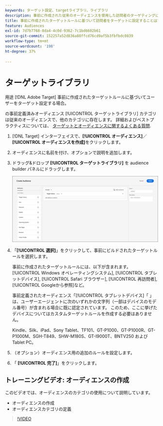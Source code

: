 ```yaml
---
keywords: ターゲット設定、targetライブラリ、ライブラリ
description: 事前に作成された従来のオーディエンスを使用した訪問者のターゲティングについて説明します。
title: 事前に作成されたターゲットルールに基づいて訪問者をターゲットに設定することはできますか？
feature: Audiences
exl-id: 7d7b7768-8da4-4c0d-9362-7c1bd6602b61
source-git-commit: 152257a52d836a88ffcd76cd9af5b3fbfbdc0839
workflow-type: tm+mt
source-wordcount: '198'
ht-degree: 37%

---
```


# ターゲットライブラリ

用途 [!DNL Adobe Target] 事前に作成されたターゲットルールに基づいてユーザーをターゲット設定する場合。

の事前定義済みオーディエンス [!UICONTROL ターゲットライブラリ] カテゴリは従来のオーディエンスで、他のカテゴリに存在します。 詳細およびベストプラクティスについては、 [ターゲットとオーディエンスに関するよくある質問](/help/main/c-target/c-troubleshooting-targets-and-audiences/troubleshooting-targets-and-audiences.md#concept_C4EE4B8F4840430CBD798D579A8F208D).

1. [!DNL Target] インターフェイスで、**[!UICONTROL オーディエンス]**／**[!UICONTROL オーディエンスを作成]**&#x200B;をクリックします。
1. オーディエンスに名前を付け、オプションで説明を追加します。
1. ドラッグ&amp;ドロップ **[!UICONTROL ターゲットライブラリ]** を audience builder パネルにドラッグします。

   ![ターゲットライブラリ](assets/target_library.png)

1. 「**[!UICONTROL 選択]**」をクリックして、事前にビルドされたターゲットルールを選択します。

   事前に作成されたターゲットルールには、以下が含まれます。 [!UICONTROL Windows オペレーティングシステム], [!UICONTROL タブレットデバイス], [!UICONTROL Safari ブラウザー], [!UICONTROL 再訪問者], [!UICONTROL Googleから参照]など。

   事前定義されたオーディエンス「[!UICONTROL タブレットデバイス]「 」は、ユーザーエージェントに次のいずれかの文字列（一部はデバイスのモデル番号）が含まれる場合に既に認定されています。 このため、ここに挙げたデバイスについてはカスタムターゲットルールを作成する必要はありません。

   Kindle、Silk、iPad、Sony Tablet、TF101、GT-P1000、GT-P1000R、GT-P1000M、SGH-T849、SHW-M180S、GT-I9000T、BNTV250 および Tablet PC。

1. （オプション）オーディエンス用の追加のルールを設定します。
1. 「 **[!UICONTROL 完了]**」をクリックします。

## トレーニングビデオ: オーディエンスの作成

このビデオでは、オーディエンスのカテゴリの使用について説明しています。

* オーディエンスの作成
* オーディエンスカテゴリの定義

>[!VIDEO](https://video.tv.adobe.com/v/17392)
